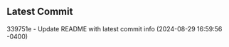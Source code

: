 
## Latest Commit
339751e - Update README with latest commit info (2024-08-29 16:59:56 -0400) <Yunxi-Zhou>
